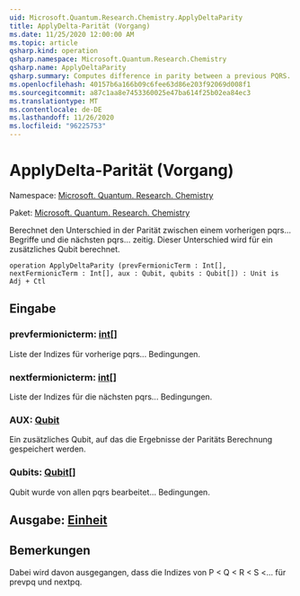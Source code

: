 ```yaml
---
uid: Microsoft.Quantum.Research.Chemistry.ApplyDeltaParity
title: ApplyDelta-Parität (Vorgang)
ms.date: 11/25/2020 12:00:00 AM
ms.topic: article
qsharp.kind: operation
qsharp.namespace: Microsoft.Quantum.Research.Chemistry
qsharp.name: ApplyDeltaParity
qsharp.summary: Computes difference in parity between a previous PQRS... terms and the next PQRS... term. This difference is computed on a auxiliary qubit.
ms.openlocfilehash: 40157b6a166b09c6fee63d86e203f92069d008f1
ms.sourcegitcommit: a87c1aa8e7453360025e47ba614f25b02ea84ec3
ms.translationtype: MT
ms.contentlocale: de-DE
ms.lasthandoff: 11/26/2020
ms.locfileid: "96225753"
---
```

# <a name="applydeltaparity-operation"></a>ApplyDelta-Parität (Vorgang)

Namespace: [Microsoft. Quantum. Research. Chemistry](xref:Microsoft.Quantum.Research.Chemistry)

Paket: [Microsoft. Quantum. Research. Chemistry](https://nuget.org/packages/Microsoft.Quantum.Research.Chemistry)


Berechnet den Unterschied in der Parität zwischen einem vorherigen pqrs... Begriffe und die nächsten pqrs... zeitig. Dieser Unterschied wird für ein zusätzliches Qubit berechnet.

```qsharp
operation ApplyDeltaParity (prevFermionicTerm : Int[], nextFermionicTerm : Int[], aux : Qubit, qubits : Qubit[]) : Unit is Adj + Ctl
```


## <a name="input"></a>Eingabe

### <a name="prevfermionicterm--int"></a>prevfermionicterm: [int](xref:microsoft.quantum.lang-ref.int)[]

Liste der Indizes für vorherige pqrs... Bedingungen.


### <a name="nextfermionicterm--int"></a>nextfermionicterm: [int](xref:microsoft.quantum.lang-ref.int)[]

Liste der Indizes für die nächsten pqrs... Bedingungen.


### <a name="aux--qubit"></a>AUX: [Qubit](xref:microsoft.quantum.lang-ref.qubit)

Ein zusätzliches Qubit, auf das die Ergebnisse der Paritäts Berechnung gespeichert werden.


### <a name="qubits--qubit"></a>Qubits: [Qubit](xref:microsoft.quantum.lang-ref.qubit)[]

Qubit wurde von allen pqrs bearbeitet... Bedingungen.



## <a name="output--unit"></a>Ausgabe: [Einheit](xref:microsoft.quantum.lang-ref.unit)



## <a name="remarks"></a>Bemerkungen

Dabei wird davon ausgegangen, dass die Indizes von P < Q < R < S <... für prevpq und nextpq.